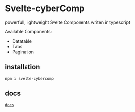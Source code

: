 # Svelte-cyberComp
powerfull, lightweight Svelte Components writen in typescript

Available Components:
- Datatable
- Tabs
- Pagination

## installation
```
npm i svelte-cybercomp
```
## docs
[`docs`](https://github.com/Cybersteam00/svelte-cyberComp)